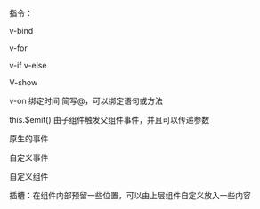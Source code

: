 指令：

v-bind

v-for

v-if  v-else

V-show

v-on 绑定时间 简写@，可以绑定语句或方法

this.$emit()  由子组件触发父组件事件，并且可以传递参数

原生的事件

自定义事件

自定义组件

插槽：在组件内部预留一些位置，可以由上层组件自定义放入一些内容

